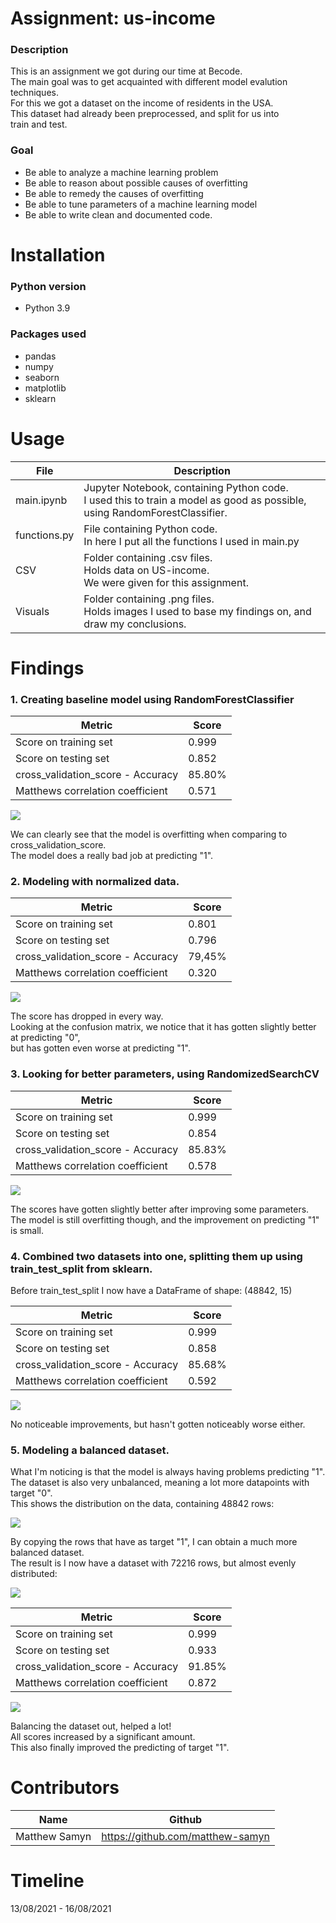# Assignment: us-income
### Description
This is an assignment we got during our time at Becode.  
The main goal was to get acquainted with different model evalution techniques.  
For this we got a dataset on the income of residents in the USA.  
This dataset had already been preprocessed, and split for us into  
train and test.
### Goal
- Be able to analyze a machine learning problem
- Be able to reason about possible causes of overfitting
- Be able to remedy the causes of overfitting
- Be able to tune parameters of a machine learning model
- Be able to write clean and documented code.

# Installation
### Python version
- Python 3.9


### Packages used
* pandas
* numpy
* seaborn
* matplotlib
* sklearn

# Usage

| File         | Description                                                                     |
|--------------|---------------------------------------------------------------------------------|
| main.ipynb   | Jupyter Notebook, containing Python code.  <br>I used this to train a model as good as possible, using RandomForestClassifier. |
| functions.py | File containing Python code.  <br>In here I put all the functions I used in main.py |
| CSV          | Folder containing .csv files.  <br>Holds data on US-income.   <br>We were given for this assignment. |
| Visuals      | Folder containing .png files.<br>Holds images I used to base my findings on, and draw my conclusions. |


# Findings
### 1. Creating baseline model using RandomForestClassifier

| Metric                            | Score  |
|-----------------------------------|--------|
| Score on training set             | 0.999  |
| Score on testing set              | 0.852  |
| cross_validation_score - Accuracy | 85.80% |
| Matthews correlation coefficient  | 0.571  |

![](Visuals/Confusion%20matrix%20-%20baseline%20model.png)

We can clearly see that the model is overfitting when comparing to cross_validation_score.  
The model does a really bad job at predicting "1".


### 2. Modeling with normalized data.

| Metric                            | Score  |
|-----------------------------------|--------|
| Score on training set             | 0.801  |
| Score on testing set              | 0.796  |
| cross_validation_score - Accuracy | 79,45% |
| Matthews correlation coefficient  | 0.320  |

![](Visuals/Confusion%20matrix%20-%20normalized.png)

The score has dropped in every way.   
Looking at the confusion matrix, we notice that it has gotten slightly better at predicting "0",  
but has gotten even worse at predicting "1".

### 3. Looking for better parameters, using RandomizedSearchCV
| Metric                            | Score  |
|-----------------------------------|--------|
| Score on training set             | 0.999  |
| Score on testing set              | 0.854  |
| cross_validation_score - Accuracy | 85.83% |
| Matthews correlation coefficient  | 0.578  |

![](Visuals/Confusion%20matrix%20-%20best_params.png)

The scores have gotten slightly better after improving some parameters. The model is still overfitting though, and the improvement on predicting "1" is small.

### 4. Combined two datasets into one, splitting them up using train_test_split from sklearn.
Before train_test_split I now have a DataFrame of shape: (48842, 15)

| Metric                            | Score  |
|-----------------------------------|--------|
| Score on training set             | 0.999  |
| Score on testing set              | 0.858  |
| cross_validation_score - Accuracy | 85.68% |
| Matthews correlation coefficient  | 0.592  |

![](Visuals/Confusion%20matrix%20-%20own%20train_test_split.png)

No noticeable improvements, but hasn't gotten noticeably worse either.

### 5. Modeling a balanced dataset.
What I'm noticing is that the model is always having problems predicting "1".   
The dataset is also very unbalanced, meaning a lot more datapoints with target "0".  
This shows the distribution on the data, containing 48842 rows:

![](Visuals/Distribution_classes.png)

By copying the rows that have as target "1", I can obtain a much more balanced dataset.  
The result is I now have a dataset with 72216 rows, but almost evenly distributed:

![](Visuals/Even_distribution_classes.png)


| Metric                            | Score  |
|-----------------------------------|--------|
| Score on training set             | 0.999  |
| Score on testing set              | 0.933  |
| cross_validation_score - Accuracy | 91.85% |
| Matthews correlation coefficient  | 0.872  |

![](Visuals/Confusion%20matrix%20-%20evenly%20distributed%20classes.png)

Balancing the dataset out, helped a lot!  
All scores increased by a significant amount.  
This also finally improved the predicting of target "1".


# Contributors
| Name          | Github                           |
|---------------|----------------------------------|
| Matthew Samyn | https://github.com/matthew-samyn |




# Timeline
13/08/2021 - 16/08/2021